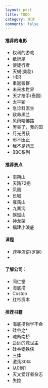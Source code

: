 ```yaml
---
layout: post
title: TODO
category: 生活
comments: false
---
```

   
#### 推荐的电影

* 权利的游戏
* 纸牌屋
* 使徒行者
* 天蝎(美剧)
* HER
* 重返狼群
* 未来水世界
* 天才抢手(泰国)
* 太平轮
* 急诊科医生
* 致命黑兰
* 风雨哈佛路
* 厉害了，我的国
* 月光男孩
* 邪不压正
* 我不是药王
* BBC系列
 


#### 推荐景点
* 南朔山
* 天路72拐
* 凤凰
* 长城
* 雁荡山
* 九寨沟
* 蜈蚣山
* 神龙架
* 福建小浪底

#### 课程
* 跨年演讲(罗胖)
* 


#### 了解公司：
* 同仁堂
* 海底捞
* Costco
* 红杉资本

#### 推荐书籍
* 海底捞你学不会
* 硅谷之*
* 魂断南桥
* 遥远的救世主
* 硅谷钢铁侠
* 三体
* 激荡30年
* 从0到1
* 天文爱好者杂志
* 失控

